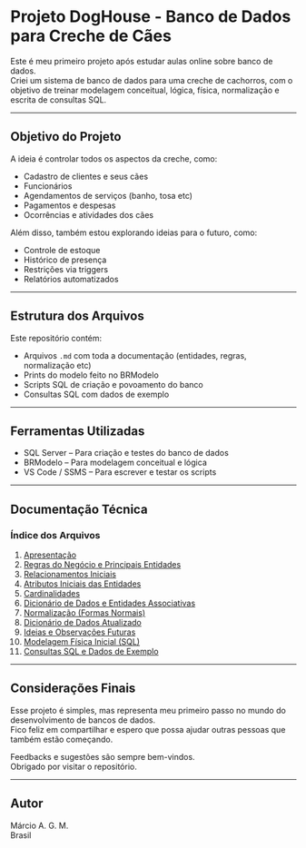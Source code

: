 # Projeto DogHouse - Banco de Dados para Creche de Cães

Este é meu primeiro projeto após estudar aulas online sobre banco de dados.  
Criei um sistema de banco de dados para uma creche de cachorros, com o objetivo de treinar modelagem conceitual, lógica, física, normalização e escrita de consultas SQL.

---

## Objetivo do Projeto

A ideia é controlar todos os aspectos da creche, como:

- Cadastro de clientes e seus cães  
- Funcionários  
- Agendamentos de serviços (banho, tosa etc)  
- Pagamentos e despesas  
- Ocorrências e atividades dos cães  

Além disso, também estou explorando ideias para o futuro, como:

- Controle de estoque  
- Histórico de presença  
- Restrições via triggers  
- Relatórios automatizados  

---

## Estrutura dos Arquivos

Este repositório contém:

- Arquivos `.md` com toda a documentação (entidades, regras, normalização etc)  
- Prints do modelo feito no BRModelo  
- Scripts SQL de criação e povoamento do banco  
- Consultas SQL com dados de exemplo  

---

## Ferramentas Utilizadas

- SQL Server – Para criação e testes do banco de dados  
- BRModelo – Para modelagem conceitual e lógica  
- VS Code / SSMS – Para escrever e testar os scripts  

---

## Documentação Técnica

### Índice dos Arquivos

1. [Apresentação](01-Apresentação.md)  
2. [Regras do Negócio e Principais Entidades](02-Regras%20do%20neg%C3%B3cio%20e%20principais%20entidades.md)  
3. [Relacionamentos Iniciais](03-Relacionamentos%20iniciais.md)  
4. [Atributos Iniciais das Entidades](04-Atributos%20iniciais%20das%20entidades.md)  
5. [Cardinalidades](05-Cardinalidades.md)  
6. [Dicionário de Dados e Entidades Associativas](06-Dicion%C3%A1rio%20de%20dados%20e%20entidades%20associativas.md)  
7. [Normalização (Formas Normais)](07-Normaliza%C3%A7%C3%A3o%20FNs.md)  
8. [Dicionário de Dados Atualizado](08-Dicion%C3%A1rio%20de%20dados%20atualizados.md)  
9. [Ideias e Observações Futuras](09-Ideias%20e%20observa%C3%A7%C3%B5es%20futuras.md)  
10. [Modelagem Física Inicial (SQL)](10-DogHouse%20modelagem%20f%C3%ADsica%20inicial.sql)  
11. [Consultas SQL e Dados de Exemplo](11-Consultas%20e%20dados%20exemplo.sql)  

---

## Considerações Finais

Esse projeto é simples, mas representa meu primeiro passo no mundo do desenvolvimento de bancos de dados.  
Fico feliz em compartilhar e espero que possa ajudar outras pessoas que também estão começando.

Feedbacks e sugestões são sempre bem-vindos.  
Obrigado por visitar o repositório.

---

## Autor

Márcio A. G. M.  
Brasil
